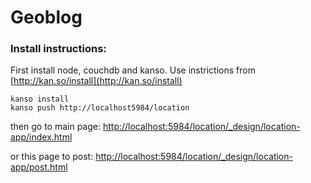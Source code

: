 Geoblog
=======

### Install instructions:

First install node, couchdb and kanso. Use instrictions from [http://kan.so/install](http://kan.so/install)


```shell
kanso install
kanso push http://localhost5984/location
```

then go to main page:
[http://localhost:5984/location/_design/location-app/index.html](http://localhost:5984/location/_design/location-app/index.html)

or this page to post:
[http://localhost:5984/location/_design/location-app/post.html](http://localhost:5984/location/_design/location-app/post.html)
